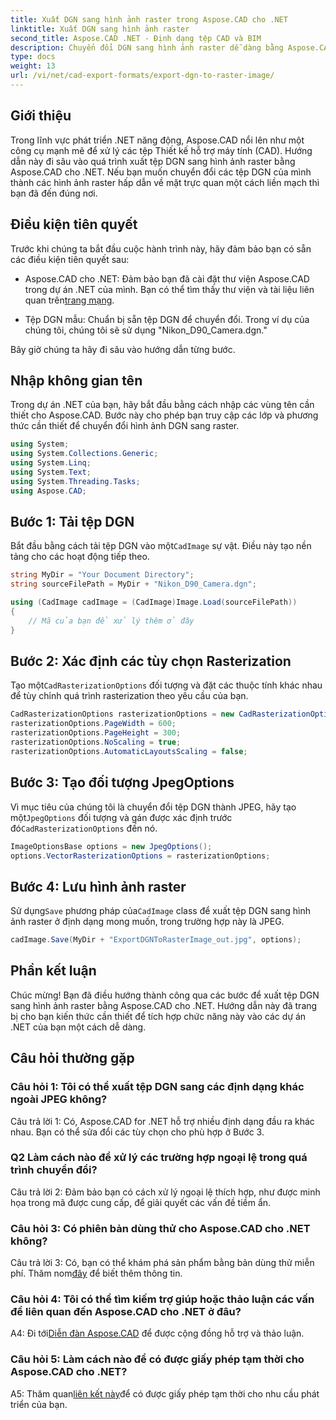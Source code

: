 ```yaml
---
title: Xuất DGN sang hình ảnh raster trong Aspose.CAD cho .NET
linktitle: Xuất DGN sang hình ảnh raster
second_title: Aspose.CAD .NET - Định dạng tệp CAD và BIM
description: Chuyển đổi DGN sang hình ảnh raster dễ dàng bằng Aspose.CAD cho .NET. Khám phá hướng dẫn từng bước và giải phóng sức mạnh của .NET trong thao tác tệp CAD.
type: docs
weight: 13
url: /vi/net/cad-export-formats/export-dgn-to-raster-image/
---
```

## Giới thiệu

Trong lĩnh vực phát triển .NET năng động, Aspose.CAD nổi lên như một công cụ mạnh mẽ để xử lý các tệp Thiết kế hỗ trợ máy tính (CAD). Hướng dẫn này đi sâu vào quá trình xuất tệp DGN sang hình ảnh raster bằng Aspose.CAD cho .NET. Nếu bạn muốn chuyển đổi các tệp DGN của mình thành các hình ảnh raster hấp dẫn về mặt trực quan một cách liền mạch thì bạn đã đến đúng nơi.

## Điều kiện tiên quyết

Trước khi chúng ta bắt đầu cuộc hành trình này, hãy đảm bảo bạn có sẵn các điều kiện tiên quyết sau:

-  Aspose.CAD cho .NET: Đảm bảo bạn đã cài đặt thư viện Aspose.CAD trong dự án .NET của mình. Bạn có thể tìm thấy thư viện và tài liệu liên quan trên[trang mạng](https://reference.aspose.com/cad/net/).

- Tệp DGN mẫu: Chuẩn bị sẵn tệp DGN để chuyển đổi. Trong ví dụ của chúng tôi, chúng tôi sẽ sử dụng "Nikon_D90_Camera.dgn."

Bây giờ chúng ta hãy đi sâu vào hướng dẫn từng bước.

## Nhập không gian tên

Trong dự án .NET của bạn, hãy bắt đầu bằng cách nhập các vùng tên cần thiết cho Aspose.CAD. Bước này cho phép bạn truy cập các lớp và phương thức cần thiết để chuyển đổi hình ảnh DGN sang raster.

```csharp
using System;
using System.Collections.Generic;
using System.Linq;
using System.Text;
using System.Threading.Tasks;
using Aspose.CAD;
```

## Bước 1: Tải tệp DGN

 Bắt đầu bằng cách tải tệp DGN vào một`CadImage` sự vật. Điều này tạo nền tảng cho các hoạt động tiếp theo.

```csharp
string MyDir = "Your Document Directory";
string sourceFilePath = MyDir + "Nikon_D90_Camera.dgn";

using (CadImage cadImage = (CadImage)Image.Load(sourceFilePath))
{
    // Mã của bạn để xử lý thêm ở đây
}
```

## Bước 2: Xác định các tùy chọn Rasterization

 Tạo một`CadRasterizationOptions` đối tượng và đặt các thuộc tính khác nhau để tùy chỉnh quá trình rasterization theo yêu cầu của bạn.

```csharp
CadRasterizationOptions rasterizationOptions = new CadRasterizationOptions();
rasterizationOptions.PageWidth = 600;
rasterizationOptions.PageHeight = 300;
rasterizationOptions.NoScaling = true;
rasterizationOptions.AutomaticLayoutsScaling = false;
```

## Bước 3: Tạo đối tượng JpegOptions

 Vì mục tiêu của chúng tôi là chuyển đổi tệp DGN thành JPEG, hãy tạo một`JpegOptions` đối tượng và gán được xác định trước đó`CadRasterizationOptions` đến nó.

```csharp
ImageOptionsBase options = new JpegOptions();
options.VectorRasterizationOptions = rasterizationOptions;
```

## Bước 4: Lưu hình ảnh raster

 Sử dụng`Save` phương pháp của`CadImage` class để xuất tệp DGN sang hình ảnh raster ở định dạng mong muốn, trong trường hợp này là JPEG.

```csharp
cadImage.Save(MyDir + "ExportDGNToRasterImage_out.jpg", options);
```

## Phần kết luận

Chúc mừng! Bạn đã điều hướng thành công qua các bước để xuất tệp DGN sang hình ảnh raster bằng Aspose.CAD cho .NET. Hướng dẫn này đã trang bị cho bạn kiến thức cần thiết để tích hợp chức năng này vào các dự án .NET của bạn một cách dễ dàng.

## Câu hỏi thường gặp

### Câu hỏi 1: Tôi có thể xuất tệp DGN sang các định dạng khác ngoài JPEG không?

Câu trả lời 1: Có, Aspose.CAD for .NET hỗ trợ nhiều định dạng đầu ra khác nhau. Bạn có thể sửa đổi các tùy chọn cho phù hợp ở Bước 3.

### Q2 Làm cách nào để xử lý các trường hợp ngoại lệ trong quá trình chuyển đổi?

Câu trả lời 2: Đảm bảo bạn có cách xử lý ngoại lệ thích hợp, như được minh họa trong mã được cung cấp, để giải quyết các vấn đề tiềm ẩn.

### Câu hỏi 3: Có phiên bản dùng thử cho Aspose.CAD cho .NET không?

 Câu trả lời 3: Có, bạn có thể khám phá sản phẩm bằng bản dùng thử miễn phí. Thăm nom[đây](https://releases.aspose.com/) để biết thêm thông tin.

### Câu hỏi 4: Tôi có thể tìm kiếm trợ giúp hoặc thảo luận các vấn đề liên quan đến Aspose.CAD cho .NET ở đâu?

 A4: Đi tới[Diễn đàn Aspose.CAD](https://forum.aspose.com/c/cad/19) để được cộng đồng hỗ trợ và thảo luận.

### Câu hỏi 5: Làm cách nào để có được giấy phép tạm thời cho Aspose.CAD cho .NET?

 A5: Thăm quan[liên kết này](https://purchase.aspose.com/temporary-license/)để có được giấy phép tạm thời cho nhu cầu phát triển của bạn.